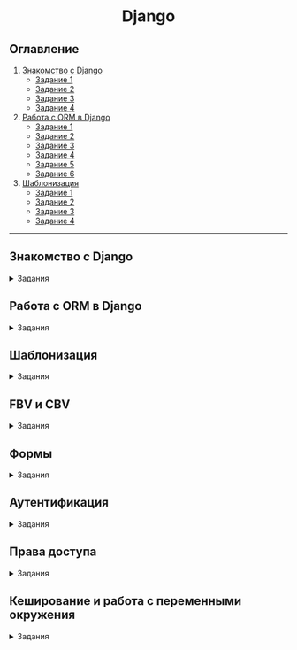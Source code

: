 <h1 align="center">Django</h1>

## Оглавление

1. [Знакомство с Django](#знакомство-с-django)
    - [Задание 1](#задание-1)
    - [Задание 2](#задание-2)
    - [Задание 3](#задание-3)
    - [Задание 4](#задание-4)
2. [Работа с ORM в Django](#работа-с-orm-в-django)
    - [Задание 1](#orm-задание-1)
    - [Задание 2](#orm-задание-2)
    - [Задание 3](#orm-задание-3)
    - [Задание 4](#orm-задание-4)
    - [Задание 5](#orm-задание-5)
    - [Задание 6](#orm-задание-6)
3. [Шаблонизация](#шаблонизация)
   - [Задание 1](#шаблонизация-задание-1)
   - [Задание 2](#шаблонизация-задание-2)
   - [Задание 3](#шаблонизация-задание-3)
   - [Задание 4](#шаблонизация-задание-4)

---

## Знакомство с Django
<details>
<summary>Задания</summary>

### Задание 1

Для начала работы над задачей выполните первые шаги:

- Настройте виртуальное окружение.
- Создайте новый Django-проект.

### Задание 2

После успешного создания проекта сделайте первую настройку. Для этого:

- Создайте первое приложение с названием catalog.
- Внесите начальные настройки проекта.
- Сделайте настройку урлов (URL-файлов) для нового приложения.

### Задание 3

Подготовьте два шаблона для домашней страницы и страницы с контактной информацией.

> Для создания шаблонов лучше использовать UIkit Bootstrap. Это удобный набор элементов, которые уже стилизованы и
> готовы к использованию. UIkit Bootstrap помогает избежать самостоятельной верстки макетов.
> 
>Если возникнут проблемы при создании собственного интерфейса, возьмите за
> основу [данный шаблон](https://github.com/oscarbotru/skystore-templates).

### Задание 4

В приложении в контроллере реализуйте два контроллера:

- Контроллер, который отвечает за отображение домашней страницы.
- Контроллер, который отвечает за отображение контактной информации.

### *Дополнительное задание

Реализуйте обработку сбора обратной связи от пользователя, который зашел на страницу контактов и отправил свои данные
для обратной связи.

> Дополнительное задание, помеченное звездочкой, желательно, но не обязательно выполнять.
</details>

## Работа с ORM в Django
<details>
<summary>Задания</summary>

### ORM Задание 1

Подключите СУБД PostgreSQL для работы в проекте. Для этого:

- Создайте базу данных в ручном режиме.
- Внесите изменения в настройки подключения.

### ORM Задание 2

В приложении каталога создайте модели:

- Product,
- Category.

Опишите для них начальные настройки.

### ORM Задание 3

Для каждой модели опишите следующие поля:

1. Product:
    - наименование,
    - описание,
    - изображение (превью),
    - категория,
    - цена за штуку,
    - дата создания,
    - дата последнего изменения.
2. Category:
    - наименование,
    - описание.
   > Для поля с изображением необходимо добавить соответствующие настройки в проект, а также установить библиотеку для
   работы с изображениями
   Pillow.

### ORM Задание 4

Перенесите отображение моделей в базу данных с помощью инструмента миграций. Для этого:

- Создайте миграции для новых моделей.
- Примените миграции.
- Внесите изменения в модель категорий, добавьте поле
  created_at
  , примените обновление структуры с помощью миграций.
- Откатите миграцию до состояния, когда поле
  created_at
  для модели категории еще не существовало, и удалите лишнюю миграцию.

### ORM Задание 5

Для моделей категории и продукта настройте отображение в административной панели.

Для категорий выведите id и наименование в список отображения, а для продуктов выведите в список id, название, цену и
категорию.

При этом интерфейс вывода продуктов настройте так, чтобы можно было результат отображения фильтровать по категории, а
также осуществлять поиск по названию и полю описания.

### ORM Задание 6

- Через инструмент shell заполните список категорий, а также выберите список категорий, применив произвольные
  рассмотренные фильтры. В качестве решения приложите скриншот.
- Сформируйте фикстуры для заполнения базы данных.
- Напишите кастомную команду, которая умеет заполнять данные в базу данных, при этом предварительно зачищать ее от
  старых данных.

> Последний пункт можно реализовать в связке с инструментом работы с фикстурами, можно описать вставку данных отдельными
> запросами.

### *Дополнительное задание

В контроллер отображения главной страницы добавьте выборку последних 5 товаров и вывод их в консоль.
Создайте модель для хранения контактных данных и попробуйте вывести данные, заполненные через админку, на страницу с
контактами.
</details>


## Шаблонизация
<details>
<summary>Задания</summary>

### Шаблонизация Задание 1

Создайте новый контроллер и шаблон, которые будут отвечать за отображение отдельной страницы с товаром. На странице с
товаром необходимо вывести всю информацию о товаре.
> Для создания шаблонов используйте UI kit Bootstrap. При возникновении проблем возьмите за
> основу [данный шаблон](https://github.com/oscarbotru/skystore-templates).

### Шаблонизация Задание 2
В созданный ранее шаблон для главной страницы выведите список товаров в цикле. Для единообразия выводимых карточек
отображаемое описание обрежьте после первых выведенных 100 символов.

### Шаблонизация Задание 3
Из-за расширения количества шаблонов появляется слишком много повторяющегося кода, поэтому выделите общий (базовый) шаблон и также подшаблон с главным меню.
>При необходимости можно выделить больше общих шаблонов.

### Шаблонизация Задание 4
Для выводимого изображения на странице реализуйте шаблонный фильтр, который преобразует переданный путь в полный путь для доступа к медиафайлу:

```html
<!-- Исходный вариант --> 
<img src="/media/{{ object.image }}" />
<!-- Итоговый вариант -->
<img src="{{ object.image|mediapath }}" />
```

Реализуйте описанный функционал с помощью шаблонного тега:
```html
<!-- Исходный вариант -->
<img src="/media/{{ object.image }}" />
<!-- Итоговый вариант -->
<img src="{% mediapath object.image %}" />
```

### * Дополнительное задание
 Добавьте функционал создания продукта через внешний интерфейс, не используя стандартную админку.
 Реализуйте постраничный вывод списка продуктов.
</details>

## FBV и CBV
<details>
<summary>Задания</summary>

### Задание 1
Продолжаем работать с проектом из предыдущего домашнего задания. Переведите имеющиеся контроллеры с FBV на CBV.

### Задание 2
Создайте новую модель блоговой записи со следующими полями:

* заголовок,
* slug (реализовать через CharField),
* содержимое,
* превью (изображение),
* дата создания,
* признак публикации,
* количество просмотров.
Для работы с блогом реализуйте CRUD для новой модели.

>Slug — человекопонятный URL, представляет собой набор символов, которые можно прочитать как связные слова или предложения в адресной строке, служит уникальным идентификатором записи в рамках одной модели и состоит из безопасных для обработки запроса символов:
> 
>0-9,
>
>a-z (обычно в нижнем регистре),
>
>символ -.
### Задание 3

Модифицируйте вывод и обработку запросов, добавив следующую логику на уровне контроллеров:

- при открытии отдельной статьи увеличивать счетчик просмотров;
- выводить в список статей только те, которые имеют положительный признак публикации; 
- при создании динамически формировать slug name для заголовка;
- после успешного редактирования записи необходимо перенаправлять пользователя на просмотр этой статьи.

### * Дополнительное задание
Когда статья достигает 100 просмотров, отправлять себе на почту поздравление с достижением.

**Примечание:** для отправки писем рекомендуем использовать почтовый сервис Яндекс.

</details>

## Формы
<details>
<summary>Задания</summary>

### Задание 1
Продолжаем работать с проектом из предыдущего домашнего задания. Для модели продуктов реализуйте механизм CRUD, задействовав модуль 
```django.forms```.

Условия для пользователей:

- **могут** создавать новые продукты;
- **не могут** загружать запрещенные продукты на платформу.

Для исключения загрузки запрещенных продуктов реализуйте валидацию названия и описания продукта таким образом, чтобы нельзя было в них добавлять слова: **казино**, **криптовалюта**, **крипта**, **биржа**, **дешево**, **бесплатно**, **обман**, **полиция**, **радар**.

### Задание 2
Добавьте новую модель **«Версия»**, которая должна содержать следующие поля:

- продукт,
- номер версии,
- название версии,
- признак текущей версии.

При наличии активной версии реализуйте вывод в список продуктов информации об активной версии.

### Задание 3
Для работы с версиями продукта добавьте реализацию работы с формами. При этом версия может быть внесена только в существующий продукт.

>Все созданные формы нужно стилизовать так, чтобы они были в единой стилистике оформления всей платформы. Для этого можно воспользоваться методом 
>```__init__```
>либо самостоятельно изучить пакет [crispy-forms](https://pypi.org/project/django-crispy-forms/).

### * Дополнительное задание
В один момент времени может быть только одна активная версия продукта, поэтому при изменении версий необходимо проверять, что пользователь в качестве активной версии указал только одну. В случае возникновения ошибки вернуть сообщение пользователю и попросить выбрать только одну активную версию.

</details>

## Аутентификация
<details>
<summary>Задания</summary>

### Задание 1
Создайте новое приложение для работы с пользователем. Определите собственную форму для пользователя, при этом задайте электронную почту как поле для авторизации.

Также добавьте поля:

- «Аватар»,
- «Номер телефона»,
- «Страна».

### Задание 2
В сервисе реализуйте функционал аутентификации, а именно:

- регистрацию пользователя по почте и паролю;
- верификацию почты пользователя через отправленное письмо;
- авторизацию пользователя;
- восстановление пользователя на автоматически сгенерированный пароль.

### Задание 3
Закройте для анонимных пользователей все контроллеры, которые отвечают за работу с продуктами. При этом создаваемые продукты должны автоматически привязываться к авторизованному пользователю.

>Не забудьте добавить поле для продуктов, через которое пользователь будет привязываться. Текущий авторизованный пользователь доступен в любом контроллере через 
> ```self.request.user```.

### * Дополнительное задание
Добавьте интерфейс редактирования профиля пользователя.

</details>

## Права доступа
<details>
<summary>Задания</summary>

### Задание 1
Продолжаем работать с проектом. Создайте группу для роли модератора и опишите необходимые доступы:

- может отменять публикацию продукта,
- может менять описание любого продукта,
- может менять категорию любого продукта.

>Недостающее поле признака публикации необходимо добавить таким образом, чтобы можно было определять статус продукта. Можно использовать 
>```BooleanField``` со значением ```False``` по умолчанию или ```CharField``` с указанием вариантов значений (choises). При этом по умолчанию должен быть вариант, который не предполагает публикацию продукта.

### Задание 2
Реализуйте решение, которое проверит, что редактирование продукта доступно только его владельцу.

### * Дополнительное задание
Выделите отдельную роль для пользователя контент-менеджера, который может управлять публикациями в блоге. Также не забудьте реализовать проверки на то, что обычный пользователь или модератор из другого отдела не сможет ничего изменить в разделе блога.

</details>

## Кеширование и работа с переменными окружения
<details>
<summary>Задания</summary>

### Задание 1
Продолжаем работать с проектом. Установите брокер для кеширования Redis. Внесите необходимые настройки и проверьте работоспособность проекта с новыми настройками.

### Задание 2
Настройте кеширование всего контроллера отображения данных относительно одного продукта.

>Помните, что кеширование можно подключать не только в файле views.py, но и в файле маршрутизации urls.py. Важно делать всё в одном месте, чтобы достичь единообразия в коде проекта и не запутаться впоследствии.

### Задание 3
Создайте сервисную функцию, которая будет отвечать за выборку категорий и которую можно переиспользовать в любом месте системы. Добавьте низкоуровневое кеширование для списка категорий.

### Задание 4
Вынесите необходимые настройки в переменные окружения и настройте проект для работы с ними.

### * Дополнительное задание

Добавьте кеширование всего сайта целиком, при этом отключите от кеширования определенные контроллеры, которые отвечают за работу по заполнению продуктов и блога.

</details>

